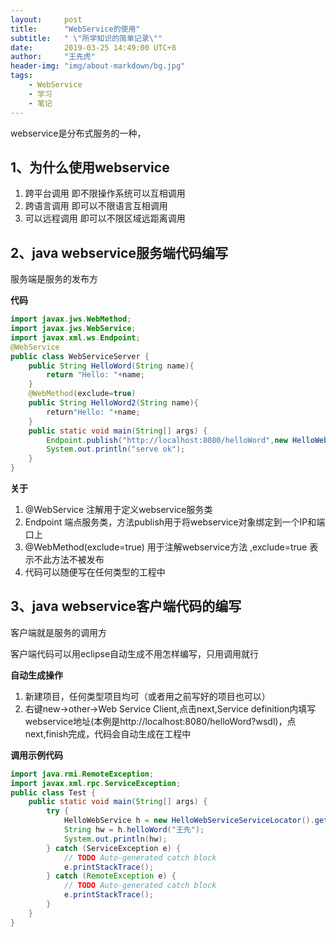 ```yaml
---
layout:     post
title:      "WebService的使用"
subtitle:   " \"所学知识的简单记录\""
date:       2019-03-25 14:49:00 UTC+8
author:     "王先虎"
header-img: "img/about-markdown/bg.jpg"
tags:
    - WebService
    - 学习
    - 笔记
---
```



webservice是分布式服务的一种，

## 1、为什么使用webservice

1. 跨平台调用 即不限操作系统可以互相调用
2. 跨语言调用 即可以不限语言互相调用
3. 可以远程调用 即可以不限区域远距离调用

## 2、java webservice服务端代码编写

服务端是服务的发布方

**代码**

``` java
import javax.jws.WebMethod;  
import javax.jws.WebService;  
import javax.xml.ws.Endpoint;  
@WebService  
public class WebServiceServer {  
	public String HelloWord(String name){  
		return "Hello: "+name;  
	}  
	@WebMethod(exclude=true)  
	public String HelloWord2(String name){  
		return"Hello: "+name;  
	}  
	public static void main(String[] args) {  
		Endpoint.publish("http://localhost:8080/helloWord",new HelloWebService());  
		System.out.println("serve ok");
	}  
}
```

**关于**

1. @WebService 注解用于定义webservice服务类
2. Endpoint 端点服务类，方法publish用于将webservice对象绑定到一个IP和端口上
3. @WebMethod(exclude=true) 用于注解webservice方法 ,exclude=true 表示不此方法不被发布
4. 代码可以随便写在任何类型的工程中

## 3、java webservice客户端代码的编写

客户端就是服务的调用方

客户端代码可以用eclipse自动生成不用怎样编写，只用调用就行

**自动生成操作**

1. 新建项目，任何类型项目均可（或者用之前写好的项目也可以）
2. 右键new->other->Web Service Client,点击next,Service definition内填写webservice地址(本例是http://localhost:8080/helloWord?wsdl)，点next,finish完成，代码会自动生成在工程中

**调用示例代码**

``` java
import java.rmi.RemoteException;
import javax.xml.rpc.ServiceException;
public class Test {
	public static void main(String[] args) {
		try {
			HelloWebService h = new HelloWebServiceServiceLocator().getHelloWebServicePort();
			String hw = h.helloWord("王先");
			System.out.println(hw);
		} catch (ServiceException e) {
			// TODO Auto-generated catch block
			e.printStackTrace();
		} catch (RemoteException e) {
			// TODO Auto-generated catch block
			e.printStackTrace();
		}
	}
}
```














